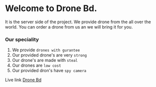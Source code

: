# Welcome to Drone Bd. 
It is the server side of the project. We provide drone from the all over the world. You can order a drone from us an we will bring it for you.

### Our speciality
1. We provide `drones with gurantee`
2. Our provided drone's are very `strong`
3. Our drone's are made with `steal`
4. Our drones are `low cost`
5. Our provided dron's have `spy camera`

Live link [Drone Bd](https://drone-bd.web.app/)